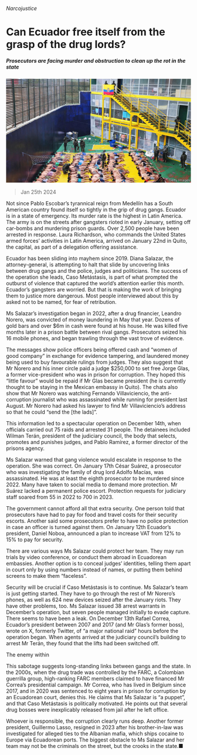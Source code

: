 ###### Narcojustice

# Can Ecuador free itself from the grasp of the drug lords? 

##### Prosecutors are facing murder and obstruction to clean up the rot in the state 

![image](images/20240127_AMP001.jpg) 

> Jan 25th 2024 

Not since Pablo Escobar’s tyrannical reign from Medellín has a South American country found itself so tightly in the grip of drug gangs. Ecuador is in a state of emergency. Its murder rate is the highest in Latin America. The army is on the streets after gangsters rioted in early January, setting off car-bombs and murdering prison guards. Over 2,500 people have been arrested in response. Laura Richardson, who commands the United States armed forces’ activities in Latin America, arrived on January 22nd in Quito, the capital, as part of a delegation offering assistance. 

Ecuador has been sliding into mayhem since 2019. Diana Salazar, the attorney-general, is attempting to halt that slide by uncovering links between drug gangs and the police, judges and politicians. The success of the operation she leads, Caso Metástasis, is part of what prompted the outburst of violence that captured the world’s attention earlier this month. Ecuador’s gangsters are worried. But that is making the work of bringing them to justice more dangerous. Most people interviewed about this by asked not to be named, for fear of retribution.

Ms Salazar’s investigation began in 2022, after a drug financier, Leandro Norero, was convicted of money laundering in May that year. Dozens of gold bars and over $6m in cash were found at his house. He was killed five months later in a prison battle between rival gangs. Prosecutors seized his 16 mobile phones, and began trawling through the vast trove of evidence.

The messages show police officers being offered cash and “women of good company” in exchange for evidence tampering, and laundered money being used to buy favourable rulings from judges. They also suggest that Mr Norero and his inner circle paid a judge $250,000 to set free Jorge Glas, a former vice-president who was in prison for corruption. They hoped this “little favour” would be repaid if Mr Glas became president (he is currently thought to be staying in the Mexican embassy in Quito). The chats also show that Mr Norero was watching Fernando Villaviciencio, the anti-corruption journalist who was assassinated while running for president last August. Mr Norero had asked his lawyer to find Mr Villaviciencio’s address so that he could “send the  [the lads]”. 

This information led to a spectacular operation on December 14th, when officials carried out 75 raids and arrested 31 people. The detainees included Wilman Terán, president of the judiciary council, the body that selects, promotes and punishes judges, and Pablo Ramírez, a former director of the prisons agency. 

Ms Salazar warned that gang violence would escalate in response to the operation. She was correct. On January 17th César Suárez, a prosecutor who was investigating the family of drug lord Adolfo Macías, was assassinated. He was at least the eighth prosecutor to be murdered since 2022. Many have taken to social media to demand more protection. Mr Suárez lacked a permanent police escort. Protection requests for judiciary staff soared from 55 in 2022 to 700 in 2023.

The government cannot afford all that extra security. One person told that prosecutors have had to pay for food and travel costs for their security escorts. Another said some prosecutors prefer to have no police protection in case an officer is turned against them. On January 12th Ecuador’s president, Daniel Noboa, announced a plan to increase VAT from 12% to 15% to pay for security. 

There are various ways Ms Salazar could protect her team. They may run trials by video conference, or conduct them abroad in Ecuadorean embassies. Another option is to conceal judges’ identities, telling them apart in court only by using numbers instead of names, or putting them behind screens to make them “faceless”. 

Security will be crucial if Caso Metástasis is to continue. Ms Salazar’s team is just getting started. They have to go through the rest of Mr Norero’s phones, as well as 624 new devices seized after the January riots. They have other problems, too. Ms Salazar issued 38 arrest warrants in December’s operation, but seven people managed initially to evade capture. There seems to have been a leak. On December 13th Rafael Correa, Ecuador’s president between 2007 and 2017 (and Mr Glas’s former boss), wrote on X, formerly Twitter, of “a major national raid” hours before the operation began. When agents arrived at the judiciary council’s building to arrest Mr Terán, they found that the lifts had been switched off.

The enemy within

This sabotage suggests long-standing links between gangs and the state. In the 2000s, when the drug trade was controlled by the FARC, a Colombian guerrilla group, high-ranking FARC members claimed to have financed Mr Correa’s presidential campaign. Mr Correa, who has lived in Belgium since 2017, and in 2020 was sentenced to eight years in prison for corruption by an Ecuadorean court, denies this. He claims that Ms Salazar is “a puppet”, and that Caso Metástasis is politically motivated. He points out that several drug bosses were inexplicably released from jail after he left office. 

Whoever is responsible, the corruption clearly runs deep. Another former president, Guillermo Lasso, resigned in 2023 after his brother-in-law was investigated for alleged ties to the Albanian mafia, which ships cocaine to Europe via Ecuadorean ports. The biggest obstacle to Ms Salazar and her team may not be the criminals on the street, but the crooks in the state.■

